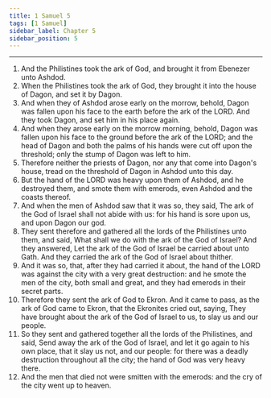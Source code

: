 ```yaml
---
title: 1 Samuel 5
tags: [1 Samuel]
sidebar_label: Chapter 5
sidebar_position: 5
---
```


---
1. And the Philistines took the ark of God, and brought it from Ebenezer unto Ashdod.
2. When the Philistines took the ark of God, they brought it into the house of Dagon, and set it by Dagon.
3. And when they of Ashdod arose early on the morrow, behold, Dagon was fallen upon his face to the earth before the ark of the LORD. And they took Dagon, and set him in his place again.
4. And when they arose early on the morrow morning, behold, Dagon was fallen upon his face to the ground before the ark of the LORD; and the head of Dagon and both the palms of his hands were cut off upon the threshold; only the stump of Dagon was left to him.
5. Therefore neither the priests of Dagon, nor any that come into Dagon's house, tread on the threshold of Dagon in Ashdod unto this day.
6. But the hand of the LORD was heavy upon them of Ashdod, and he destroyed them, and smote them with emerods, even Ashdod and the coasts thereof.
7. And when the men of Ashdod saw that it was so, they said, The ark of the God of Israel shall not abide with us: for his hand is sore upon us, and upon Dagon our god.
8. They sent therefore and gathered all the lords of the Philistines unto them, and said, What shall we do with the ark of the God of Israel? And they answered, Let the ark of the God of Israel be carried about unto Gath. And they carried the ark of the God of Israel about thither.
9. And it was so, that, after they had carried it about, the hand of the LORD was against the city with a very great destruction: and he smote the men of the city, both small and great, and they had emerods in their secret parts.
10. Therefore they sent the ark of God to Ekron. And it came to pass, as the ark of God came to Ekron, that the Ekronites cried out, saying, They have brought about the ark of the God of Israel to us, to slay us and our people.
11. So they sent and gathered together all the lords of the Philistines, and said, Send away the ark of the God of Israel, and let it go again to his own place, that it slay us not, and our people: for there was a deadly destruction throughout all the city; the hand of God was very heavy there.
12. And the men that died not were smitten with the emerods: and the cry of the city went up to heaven.